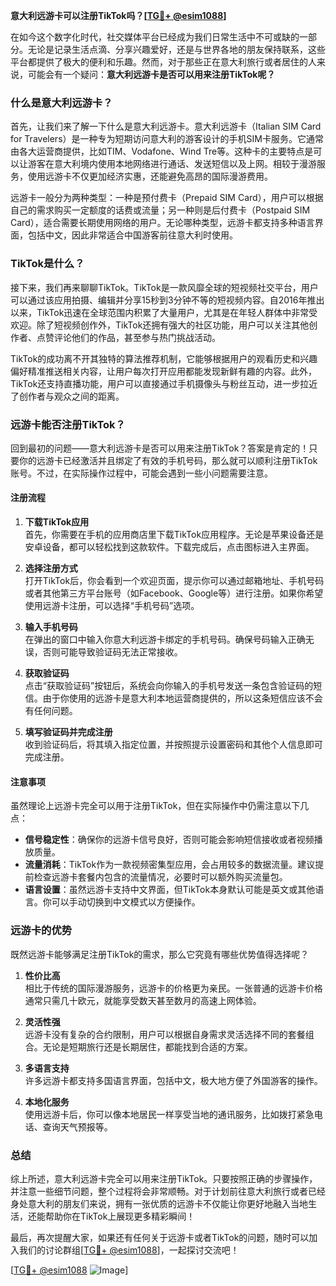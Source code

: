 **意大利远游卡可以注册TikTok吗？[[TG💪+ @esim1088](https://t.me/s/esim1088)]**

在如今这个数字化时代，社交媒体平台已经成为我们日常生活中不可或缺的一部分。无论是记录生活点滴、分享兴趣爱好，还是与世界各地的朋友保持联系，这些平台都提供了极大的便利和乐趣。然而，对于那些正在意大利旅行或者居住的人来说，可能会有一个疑问：**意大利远游卡是否可以用来注册TikTok呢？**

### 什么是意大利远游卡？

首先，让我们来了解一下什么是意大利远游卡。意大利远游卡（Italian SIM Card for Travelers）是一种专为短期访问意大利的游客设计的手机SIM卡服务。它通常由各大运营商提供，比如TIM、Vodafone、Wind Tre等。这种卡的主要特点是可以让游客在意大利境内使用本地网络进行通话、发送短信以及上网。相较于漫游服务，使用远游卡不仅更加经济实惠，还能避免高昂的国际漫游费用。

远游卡一般分为两种类型：一种是预付费卡（Prepaid SIM Card），用户可以根据自己的需求购买一定额度的话费或流量；另一种则是后付费卡（Postpaid SIM Card），适合需要长期使用网络的用户。无论哪种类型，远游卡都支持多种语言界面，包括中文，因此非常适合中国游客前往意大利时使用。

### TikTok是什么？

接下来，我们再来聊聊TikTok。TikTok是一款风靡全球的短视频社交平台，用户可以通过该应用拍摄、编辑并分享15秒到3分钟不等的短视频内容。自2016年推出以来，TikTok迅速在全球范围内积累了大量用户，尤其是在年轻人群体中非常受欢迎。除了短视频创作外，TikTok还拥有强大的社区功能，用户可以关注其他创作者、点赞评论他们的作品，甚至参与热门挑战活动。

TikTok的成功离不开其独特的算法推荐机制，它能够根据用户的观看历史和兴趣偏好精准推送相关内容，让用户每次打开应用都能发现新鲜有趣的内容。此外，TikTok还支持直播功能，用户可以直接通过手机摄像头与粉丝互动，进一步拉近了创作者与观众之间的距离。

### 远游卡能否注册TikTok？

回到最初的问题——意大利远游卡是否可以用来注册TikTok？答案是肯定的！只要你的远游卡已经激活并且绑定了有效的手机号码，那么就可以顺利注册TikTok账号。不过，在实际操作过程中，可能会遇到一些小问题需要注意。

#### 注册流程

1. **下载TikTok应用**  
   首先，你需要在手机的应用商店里下载TikTok应用程序。无论是苹果设备还是安卓设备，都可以轻松找到这款软件。下载完成后，点击图标进入主界面。

2. **选择注册方式**  
   打开TikTok后，你会看到一个欢迎页面，提示你可以通过邮箱地址、手机号码或者其他第三方平台账号（如Facebook、Google等）进行注册。如果你希望使用远游卡注册，可以选择“手机号码”选项。

3. **输入手机号码**  
   在弹出的窗口中输入你意大利远游卡绑定的手机号码。确保号码输入正确无误，否则可能导致验证码无法正常接收。

4. **获取验证码**  
   点击“获取验证码”按钮后，系统会向你输入的手机号发送一条包含验证码的短信。由于你使用的远游卡是意大利本地运营商提供的，所以这条短信应该不会有任何问题。

5. **填写验证码并完成注册**  
   收到验证码后，将其填入指定位置，并按照提示设置密码和其他个人信息即可完成注册。

#### 注意事项

虽然理论上远游卡完全可以用于注册TikTok，但在实际操作中仍需注意以下几点：

- **信号稳定性**：确保你的远游卡信号良好，否则可能会影响短信接收或者视频播放质量。
- **流量消耗**：TikTok作为一款视频密集型应用，会占用较多的数据流量。建议提前检查远游卡套餐内包含的流量情况，必要时可以额外购买流量包。
- **语言设置**：虽然远游卡支持中文界面，但TikTok本身默认可能是英文或其他语言。你可以手动切换到中文模式以方便操作。

### 远游卡的优势

既然远游卡能够满足注册TikTok的需求，那么它究竟有哪些优势值得选择呢？

1. **性价比高**  
   相比于传统的国际漫游服务，远游卡的价格更为亲民。一张普通的远游卡价格通常只需几十欧元，就能享受数天甚至数月的高速上网体验。

2. **灵活性强**  
   远游卡没有复杂的合约限制，用户可以根据自身需求灵活选择不同的套餐组合。无论是短期旅行还是长期居住，都能找到合适的方案。

3. **多语言支持**  
   许多远游卡都支持多国语言界面，包括中文，极大地方便了外国游客的操作。

4. **本地化服务**  
   使用远游卡后，你可以像本地居民一样享受当地的通讯服务，比如拨打紧急电话、查询天气预报等。

### 总结

综上所述，意大利远游卡完全可以用来注册TikTok。只要按照正确的步骤操作，并注意一些细节问题，整个过程将会非常顺畅。对于计划前往意大利旅行或者已经身处意大利的朋友们来说，拥有一张优质的远游卡不仅能让你更好地融入当地生活，还能帮助你在TikTok上展现更多精彩瞬间！

最后，再次提醒大家，如果还有任何关于远游卡或者TikTok的问题，随时可以加入我们的讨论群组[[TG💪+ @esim1088](https://t.me/s/esim1088)]，一起探讨交流吧！

[[TG💪+ @esim1088](https://t.me/s/esim1088) ![Image](https://i.postimg.cc/4NQfJmqS/Snipaste-2025-05-13-00-14-12.png)]